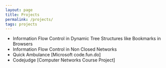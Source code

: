 ```yaml
---
layout: page
title: Projects
permalink: /projects/
tags: projects
---
```


* Information Flow Control in Dynamic Tree Structures like Bookmarks in Browsers
* Information Flow Control in Non Closed Networks
* Quick Ambulance [Microsoft code.fun.do]
* Codejudge [Computer Networks Course Project]
